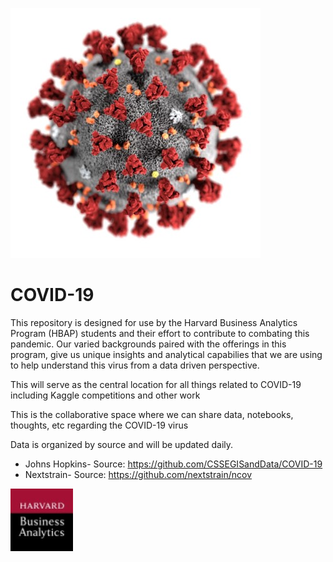 ![covid](/images/Coronavirus.jpg) 
# COVID-19

This repository is designed for use by the Harvard Business Analytics Program (HBAP) students and their effort to contribute to combating this pandemic. Our varied backgrounds paired with the offerings in this program, give us unique insights and analytical capabilies that we are using to help understand this virus from a data driven perspective.

This will serve as the central location for all things related to COVID-19 including Kaggle competitions and other work

This is the collaborative space where we can share data, notebooks, thoughts, etc regarding the COVID-19 virus

Data is organized by source and will be updated daily. 

- Johns Hopkins- Source: https://github.com/CSSEGISandData/COVID-19
- Nextstrain- Source: https://github.com/nextstrain/ncov

![HBAP Logo](/images/hbap.jpg)
